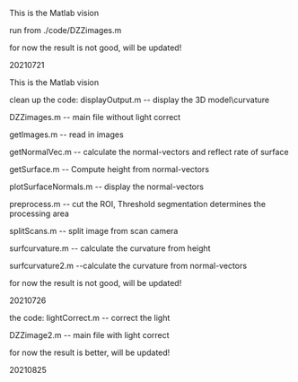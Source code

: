 This is the Matlab vision

run from ./code/DZZimages.m

for now the result is not good, will be updated!

20210721


This is the Matlab vision

clean up the code:
displayOutput.m -- display the 3D model\curvature

DZZimages.m -- main file without light correct

getImages.m -- read in images

getNormalVec.m -- calculate the normal-vectors and reflect rate of surface

getSurface.m -- Compute height from normal-vectors

plotSurfaceNormals.m -- display the normal-vectors

preprocess.m -- cut the ROI, Threshold segmentation determines the processing area

splitScans.m -- split image from scan camera

surfcurvature.m -- calculate the curvature from height

surfcurvature2.m --calculate the curvature from normal-vectors

for now the result is not good, will be updated!

20210726


the code:
lightCorrect.m -- correct the light

DZZimage2.m -- main file with light correct

for now the result is better, will be updated!

20210825
